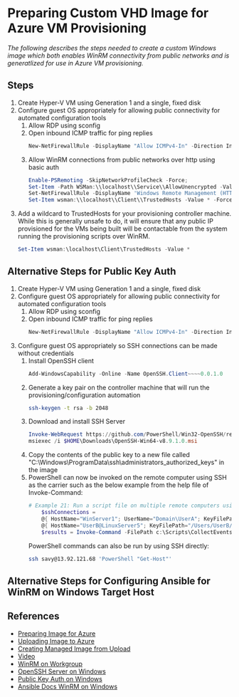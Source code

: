 # Preparing Custom VHD Image for Azure VM Provisioning

*The following describes the steps needed to create a custom Windows image which both enables WinRM connectivity from public networks and is generatlized for use in Azure VM provisioning.*

## Steps

1. Create Hyper-V VM using Generation 1 and a single, fixed disk
2. Configure guest OS appropriately for allowing public connectivity for automated configuration tools
   1. Allow RDP using sconfig
   2. Open inbound ICMP traffic for ping replies
       ```PowerShell
       New-NetFirewallRule -DisplayName "Allow ICMPv4-In" -Direction Inbound -Protocol ICMPv4 -Action Allow
       ```
   3. Allow WinRM connections from public networks over http using basic auth
       ```PowerShell
       Enable-PSRemoting -SkipNetworkProfileCheck -Force;
       Set-Item -Path WSMan:\\localhost\\Service\\AllowUnencrypted -Value true;
       Set-NetFirewallRule -DisplayName 'Windows Remote Management (HTTP-In)' -RemoteAddress Internet;
       Set-Item wsman:\\localhost\\Client\\TrustedHosts -Value * -Force
       ```
3. Add a wildcard to TrustedHosts for your provisioning controller machine.  While this is generally unsafe to do, it will ensure that any public IP provisioned for the VMs being built will be contactable from the system running the provisioning scripts over WinRM.
   ```PowerShell
   Set-Item wsman:\localhost\Client\TrustedHosts -Value *
   ```

## Alternative Steps for Public Key Auth

1. Create Hyper-V VM using Generation 1 and a single, fixed disk
2. Configure guest OS appropriately for allowing public connectivity for automated configuration tools
   1. Allow RDP using sconfig
   2. Open inbound ICMP traffic for ping replies
       ```PowerShell
       New-NetFirewallRule -DisplayName "Allow ICMPv4-In" -Direction Inbound -Protocol ICMPv4 -Action Allow
       ```
3. Configure guest OS appropriately so SSH connections can be made without credentials
   1. Install OpenSSH client
      ```PowerShell
      Add-WindowsCapability -Online -Name OpenSSH.Client~~~~0.0.1.0
      ```
   2. Generate a key pair on the controller machine that will run the provisioning/configuration automation
      ```Bash
      ssh-keygen -t rsa -b 2048
      ```
   3. Download and install SSH Server
      ```PowerShell
      Invoke-WebRequest https://github.com/PowerShell/Win32-OpenSSH/releases/download/v8.9.1.0p1-Beta/OpenSSH-Win64-v8.9.1.0.msi -OutFile $HOME\Downloads\OpenSSH-Win64-v8.9.1.0.msi -UseBasicParsing;
      msiexec /i $HOME\Downloads\OpenSSH-Win64-v8.9.1.0.msi
      ```
   4. Copy the contents of the public key to a new file called "C:\Windows\ProgramData\ssh\administrators_authorized_keys" in the image
   5. PowerShell can now be invoked on the remote computer using SSH as the carrier such as the below example from the help file of Invoke-Command:
      ```PowerShell
      # Example 21: Run a script file on multiple remote computers using SSH as a job
          $sshConnections =
          @{ HostName="WinServer1"; UserName="Domain\UserA"; KeyFilePath="C:\Users\UserA\id_rsa" },
          @{ HostName="UserB@LinuxServer5"; KeyFilePath="/Users/UserB/id_rsa" }
          $results = Invoke-Command -FilePath c:\Scripts\CollectEvents.ps1 -SSHConnection $sshConnections
      ```
      PowerShell commands can also be run by using SSH directly:
      ```Bash
      ssh savy@13.92.121.68 'PowerShell "Get-Host"'
      ```

## Alternative Steps for Configuring Ansible for WinRM on Windows Target Host



## References
- [Preparing Image for Azure](https://docs.microsoft.com/en-us/azure/virtual-machines/windows/prepare-for-upload-vhd-image)
- [Uploading Image to  Azure](https://docs.microsoft.com/en-us/previous-versions/azure/virtual-machines/windows/sa-upload-generalized)
- [Creating Managed Image from Upload](https://www.c-sharpcorner.com/article/creating-an-azure-vm-from-the-vhdxvhd-file/)
- [Video](https://www.youtube.com/watch?v=_b5T-dPpd00)
- [WinRM on Workgroup](https://woshub.com/using-psremoting-winrm-non-domain-workgroup/)
- [OpenSSH Server on Windows](https://woshub.com/connect-to-windows-via-ssh/)
- [Public Key Auth on Windows](https://woshub.com/using-ssh-key-based-authentication-on-windows/)
- [Ansible Docs WinRM on Windows](https://docs.ansible.com/ansible/latest/os_guide/windows_setup.html#setup-winrm-listener)